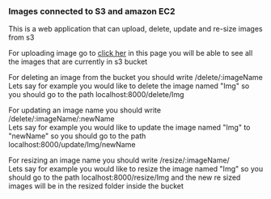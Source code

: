 ### Images connected to S3 and amazon EC2

This is a web application that can upload, delete, update and re-size images from s3

For uploading image go to [click her](http://localhost:8000/) in this page you will be able to see all the images that are currently in s3 bucket

For deleting an image from the bucket you should write /delete/:imageName  
Lets say for example you would like to delete the image named "Img" so you should go to the path localhost:8000/delete/Img

For updating an image name you should write /delete/:imageName/:newName  
Lets say for example you would like to update the image named "Img" to "newName" so you should go to the path localhost:8000/update/Img/newName

For resizing an image name you should write /resize/:imageName/  
Lets say for example you would like to resize the image named "Img" so you should go to the path localhost:8000/resize/Img and the new re sized images will be in the resized folder inside the bucket
